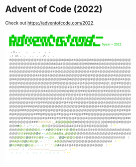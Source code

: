 
# Advent of Code (2022)
Check out https://adventofcode.com/2022.
     
<a href="https://adventofcode.com/2022"><img src="calendar.svg" width="80%" /></a>
                
